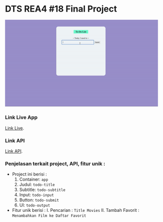 # DTS REA4 #18 Final Project

![](./ezgif-1-fcea569195.gif)

### Link Live App
[Link Live](https://nutflux.netlify.app/).

### Link API
[Link API](https://developers.themoviedb.org/3).

### Penjelasan terkait project, API, fitur unik :
- Project ini berisi :
    1. Container: `app`
    1. Judul: `todo-title`
    1. Subtitle: `todo-subtitle`
    1. Input: `todo-input`
    1. Button: `todo-submit`
    1. Ul: `todo-output`
- Fitur unik berisi :
    I. Pencarian : `Title Movies`
    II. Tambah Favorit : `Menambahkan Film ke Daftar Favorit`